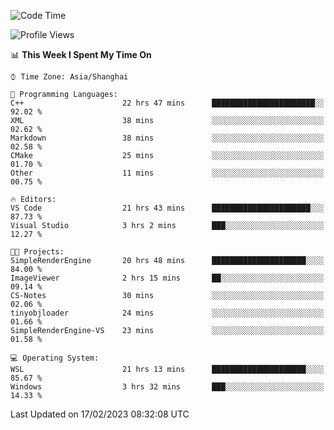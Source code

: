 <!--START_SECTION:waka-->
![Code Time](http://img.shields.io/badge/Code%20Time-656%20hrs%2027%20mins-blue)

![Profile Views](http://img.shields.io/badge/Profile%20Views-0-blue)

📊 **This Week I Spent My Time On** 

```text
⌚︎ Time Zone: Asia/Shanghai

💬 Programming Languages: 
C++                      22 hrs 47 mins      ███████████████████████░░   92.02 % 
XML                      38 mins             ░░░░░░░░░░░░░░░░░░░░░░░░░   02.62 % 
Markdown                 38 mins             ░░░░░░░░░░░░░░░░░░░░░░░░░   02.58 % 
CMake                    25 mins             ░░░░░░░░░░░░░░░░░░░░░░░░░   01.70 % 
Other                    11 mins             ░░░░░░░░░░░░░░░░░░░░░░░░░   00.75 % 

🔥 Editors: 
VS Code                  21 hrs 43 mins      ██████████████████████░░░   87.73 % 
Visual Studio            3 hrs 2 mins        ███░░░░░░░░░░░░░░░░░░░░░░   12.27 % 

🐱‍💻 Projects: 
SimpleRenderEngine       20 hrs 48 mins      █████████████████████░░░░   84.00 % 
ImageViewer              2 hrs 15 mins       ██░░░░░░░░░░░░░░░░░░░░░░░   09.14 % 
CS-Notes                 30 mins             ░░░░░░░░░░░░░░░░░░░░░░░░░   02.06 % 
tinyobjloader            24 mins             ░░░░░░░░░░░░░░░░░░░░░░░░░   01.66 % 
SimpleRenderEngine-VS    23 mins             ░░░░░░░░░░░░░░░░░░░░░░░░░   01.58 % 

💻 Operating System: 
WSL                      21 hrs 13 mins      █████████████████████░░░░   85.67 % 
Windows                  3 hrs 32 mins       ███░░░░░░░░░░░░░░░░░░░░░░   14.33 % 

```


 Last Updated on 17/02/2023 08:32:08 UTC
<!--END_SECTION:waka-->